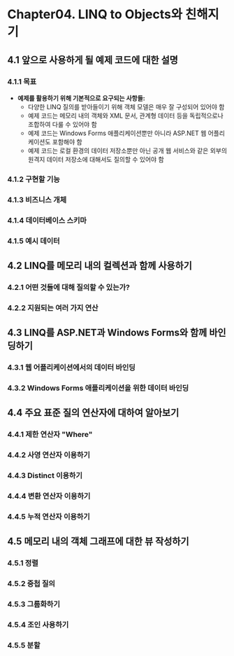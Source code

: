 # Chapter04. LINQ to Objects와 친해지기

## 4.1 앞으로 사용하게 될 예제 코드에 대한 설명
### 4.1.1 목표
- **예제를 활용하기 위해 기본적으로 요구되는 사항들:**
    - 다양한 LINQ 질의를 받아들이기 위해 객체 모델은 매우 잘 구성되어 있어야 함
    - 예제 코드는 메모리 내의 객체와 XML 문서, 관계형 데이터 등을 독립적으로나 조합하여 다룰 수 있어야 함
    - 예제 코드는 Windows Forms 애플리케이션뿐만 아니라 ASP.NET 웹 어플리케이션도 포함해야 함
    - 예제 코드는 로컬 환경의 데이터 저장소뿐만 아닌 공개 웹 서비스와 같은 외부의 원격지 데이터 저장소에 대해서도 질의할 수 있어야 함
    
### 4.1.2 구현할 기능
### 4.1.3 비즈니스 개체
### 4.1.4 데이터베이스 스키마
### 4.1.5 예시 데이터

## 4.2 LINQ를 메모리 내의 컬렉션과 함께 사용하기
### 4.2.1 어떤 것들에 대해 질의할 수 있는가?
### 4.2.2 지원되는 여러 가지 연산

## 4.3 LINQ를 ASP.NET과 Windows Forms와 함께 바인딩하기
### 4.3.1 웹 어플리케이션에서의 데이터 바인딩
### 4.3.2 Windows Forms 애플리케이션을 위한 데이터 바인딩

## 4.4 주요 표준 질의 연산자에 대하여 알아보기
### 4.4.1 제한 연산자 "Where"
### 4.4.2 사영 연산자 이용하기
### 4.4.3 Distinct 이용하기
### 4.4.4 변환 연산자 이용하기
### 4.4.5 누적 연산자 이용하기

## 4.5 메모리 내의 객체 그래프에 대한 뷰 작성하기
### 4.5.1 정렬
### 4.5.2 중첩 질의
### 4.5.3 그룹화하기
### 4.5.4 조인 사용하기
### 4.5.5 분할
